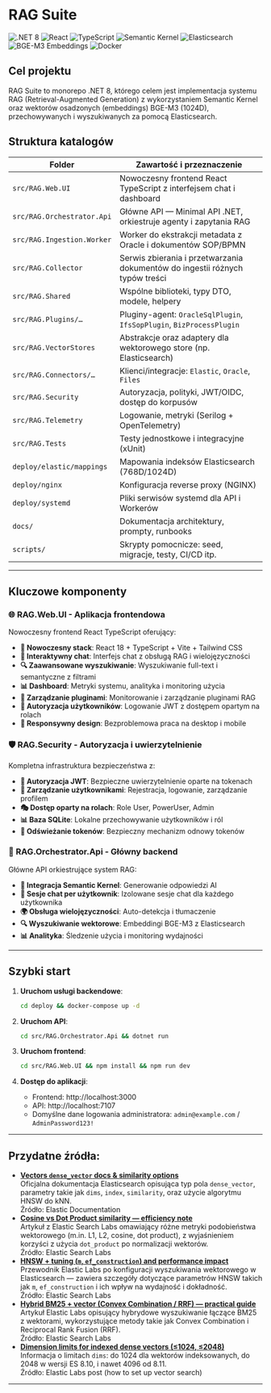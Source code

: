 # RAG Suite

![.NET 8](https://img.shields.io/badge/.NET-8-blueviolet?style=for-the-badge&logo=dotnet)
![React](https://img.shields.io/badge/React-18-blue?style=for-the-badge&logo=react)
![TypeScript](https://img.shields.io/badge/TypeScript-5-blue?style=for-the-badge&logo=typescript)
![Semantic Kernel](https://img.shields.io/badge/Semantic-Kernel-lightgrey?style=for-the-badge&logo=microsoft)
![Elasticsearch](https://img.shields.io/badge/Elasticsearch-orange?style=for-the-badge&logo=elasticsearch)
![BGE-M3 Embeddings](https://img.shields.io/badge/BGE--M3-1024D-green?style=for-the-badge)
![Docker](https://img.shields.io/badge/Docker-blue?style=for-the-badge&logo=docker)

## Cel projektu

RAG Suite to monorepo .NET 8, którego celem jest implementacja systemu RAG (Retrieval-Augmented Generation) z wykorzystaniem Semantic Kernel oraz wektorów osadzonych (embeddings) BGE-M3 (1024D), przechowywanych i wyszukiwanych za pomocą Elasticsearch.

## Struktura katalogów

| Folder | Zawartość i przeznaczenie |
|--------|---------------------------|
| `src/RAG.Web.UI` | Nowoczesny frontend React TypeScript z interfejsem chat i dashboard |
| `src/RAG.Orchestrator.Api` | Główne API — Minimal API .NET, orkiestruje agenty i zapytania RAG |
| `src/RAG.Ingestion.Worker` | Worker do ekstrakcji metadata z Oracle i dokumentów SOP/BPMN |
| `src/RAG.Collector` | Serwis zbierania i przetwarzania dokumentów do ingestii różnych typów treści |
| `src/RAG.Shared` | Wspólne biblioteki, typy DTO, modele, helpery |
| `src/RAG.Plugins/…` | Pluginy-agent: `OracleSqlPlugin`, `IfsSopPlugin`, `BizProcessPlugin` |
| `src/RAG.VectorStores` | Abstrakcje oraz adaptery dla wektorowego store (np. Elasticsearch) |
| `src/RAG.Connectors/…` | Klienci/integracje: `Elastic`, `Oracle`, `Files` |
| `src/RAG.Security` | Autoryzacja, polityki, JWT/OIDC, dostęp do korpusów |
| `src/RAG.Telemetry` | Logowanie, metryki (Serilog + OpenTelemetry) |
| `src/RAG.Tests` | Testy jednostkowe i integracyjne (xUnit) |
| `deploy/elastic/mappings` | Mapowania indeksów Elasticsearch (768D/1024D) |
| `deploy/nginx` | Konfiguracja reverse proxy (NGINX) |
| `deploy/systemd` | Pliki serwisów systemd dla API i Workerów |
| `docs/` | Dokumentacja architektury, prompty, runbooks |
| `scripts/` | Skrypty pomocnicze: seed, migracje, testy, CI/CD itp. |

---

## Kluczowe komponenty

### 🌐 RAG.Web.UI - Aplikacja frontendowa

Nowoczesny frontend React TypeScript oferujący:

* **🚀 Nowoczesny stack**: React 18 + TypeScript + Vite + Tailwind CSS
* **💬 Interaktywny chat**: Interfejs chat z obsługą RAG i wielojęzyczności
* **🔍 Zaawansowane wyszukiwanie**: Wyszukiwanie full-text i semantyczne z filtrami
* **📊 Dashboard**: Metryki systemu, analityka i monitoring użycia
* **🔌 Zarządzanie pluginami**: Monitorowanie i zarządzanie pluginami RAG
* **👤 Autoryzacja użytkowników**: Logowanie JWT z dostępem opartym na rolach
* **📱 Responsywny design**: Bezproblemowa praca na desktop i mobile

### 🛡️ RAG.Security - Autoryzacja i uwierzytelnienie

Kompletna infrastruktura bezpieczeństwa z:

* **🔐 Autoryzacja JWT**: Bezpieczne uwierzytelnienie oparte na tokenach
* **👥 Zarządzanie użytkownikami**: Rejestracja, logowanie, zarządzanie profilem
* **🎭 Dostęp oparty na rolach**: Role User, PowerUser, Admin
* **📊 Baza SQLite**: Lokalne przechowywanie użytkowników i ról
* **🔄 Odświeżanie tokenów**: Bezpieczny mechanizm odnowy tokenów

### 🤖 RAG.Orchestrator.Api - Główny backend

Główne API orkiestrujące system RAG:

* **🧠 Integracja Semantic Kernel**: Generowanie odpowiedzi AI
* **💬 Sesje chat per użytkownik**: Izolowane sesje chat dla każdego użytkownika
* **🌍 Obsługa wielojęzyczności**: Auto-detekcja i tłumaczenie
* **🔍 Wyszukiwanie wektorowe**: Embeddingi BGE-M3 z Elasticsearch
* **📊 Analityka**: Śledzenie użycia i monitoring wydajności

---

## Szybki start

1. **Uruchom usługi backendowe**:
   ```bash
   cd deploy && docker-compose up -d
   ```

2. **Uruchom API**:
   ```bash
   cd src/RAG.Orchestrator.Api && dotnet run
   ```

3. **Uruchom frontend**:
   ```bash
   cd src/RAG.Web.UI && npm install && npm run dev
   ```

4. **Dostęp do aplikacji**:
   - Frontend: http://localhost:3000
   - API: http://localhost:7107
   - Domyślne dane logowania administratora: `admin@example.com` / `AdminPassword123!`

---

## Przydatne źródła:

- **[Vectors `dense_vector` docs & similarity options][1]**  
  Oficjalna dokumentacja Elasticsearch opisująca typ pola `dense_vector`, parametry takie jak `dims`, `index`, `similarity`, oraz użycie algorytmu HNSW do kNN.  
  Źródło: Elastic Documentation
- **[Cosine vs Dot Product similarity — efficiency note][2]**  
  Artykuł z Elastic Search Labs omawiający różne metryki podobieństwa wektorowego (m.in. L1, L2, cosine, dot product), z wyjaśnieniem korzyści z użycia `dot_product` po normalizacji wektorów.  
  Źródło: Elastic Search Labs  
- **[HNSW + tuning (`m`, `ef_construction`) and performance impact][3]**  
  Przewodnik Elastic Labs po konfiguracji wyszukiwania wektorowego w Elasticsearch — zawiera szczegóły dotyczące parametrów HNSW takich jak `m`, `ef_construction` i ich wpływ na wydajność i dokładność.  
  Źródło: Elastic Search Labs  
- **[Hybrid BM25 + vector (Convex Combination / RRF) — practical guide][4]**  
  Artykuł Elastic Labs opisujący hybrydowe wyszukiwanie łączące BM25 z wektorami, wykorzystujące metody takie jak Convex Combination i Reciprocal Rank Fusion (RRF).  
  Źródło: Elastic Search Labs  
- **[Dimension limits for indexed dense vectors (≤1024, ≤2048)][5]**  
  Informacja o limitach `dims`: do 1024 dla wektorów indeksowanych, do 2048 w wersji ES 8.10, i nawet 4096 od 8.11.  
  Źródło: Elastic Labs post (how to set up vector search)

---

[1]: https://www.elastic.co/docs/reference/elasticsearch/mapping-reference/dense-vector "Dokumentacja dense_vector + similarity"
[2]: https://www.elastic.co/search-labs/blog/vector-similarity-techniques-and-scoring "Porównanie metryk (cosine, dot product itd.)"
[3]: https://www.elastic.co/search-labs/blog/vector-search-set-up-elasticsearch "Tunele HNSW – m, ef_construction"
[4]: https://www.elastic.co/search-labs/blog/hybrid-search-elasticsearch "Hybrydowe wyszukiwanie BM25 + vector"
[5]: https://discuss.elastic.co/t/what-is-the-maximum-dimensionality-of-a-vector-field/342159 "Limity wymiarów dense_vector (1024 indexed, 2048 non-indexed)"

